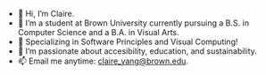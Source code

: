 - 👋 Hi, I’m Claire.
- 🌱 I’m a student at Brown University currently pursuing a B.S. in Computer Science and a B.A. in Visual Arts.
- 👀 Specializing in Software Principles and Visual Computing!
- 💞️ I’m passionate about accesibility, education, and sustainability.
- 📫 Email me anytime: claire_yang@brown.edu.

